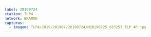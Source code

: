 ```yaml
---
label: 20190724
station: TLP4
network: BRAMON
capturas:
  - imagem: TLP4/2019/201907/20190724/M20190725_033253_TLP_4P.jpg
---
```

